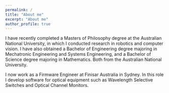 ```yaml
---
permalink: /
title: "About me"
excerpt: "About me"
author_profile: true
---
```


<!-- I am a Masters candidate at the Australian National University and the <a href="https://www.roboticvision.org/">Australian Centre for Robotic Vision</a> under the supervision of <a href="https://cecs.anu.edu.au/people/robert-mahony">Rob Mahony</a>. -->
<!-- My research involves developing novel deep learning algorithms for applications in robotic vision. -->
<!-- A particular application I have focused on is object position and orientation (pose) estimation of crops for agricultural robotics. -->
<!-- The research areas I have worked in are Robotics, Computer Vision, and Robotic Vision. -->
<!-- I began my candidature in 2019 and expect to submit my thesis in February 2021. -->
<!-- 
Prior to this I spent a year working as Research Engineer, again with the Australian Centre for Robotic Vision.
In this role I assisted in the development of a robotic harvester for green asparagus crops.
I also assisted in research aimed at developing a novel simultaneous localisation and mapping (SLAM) algorithm. -->

I have recently completed a Masters of Philosophy degree at the Australian National University, in which I conducted research in robotics and computer vision.
I have also obtained a Bachelor of Engineering degree majoring in Mechatronic Engineering and Systems Engineering, and a Bachelor of Science degree majoring in Mathematics.
Both from the Australian National University.

I now work as a Firmware Engineer at Finisar Australia in Sydney. In this role I develop software for optical equipment such as Wavelength Selective Switches and Optical Channel Monitors.